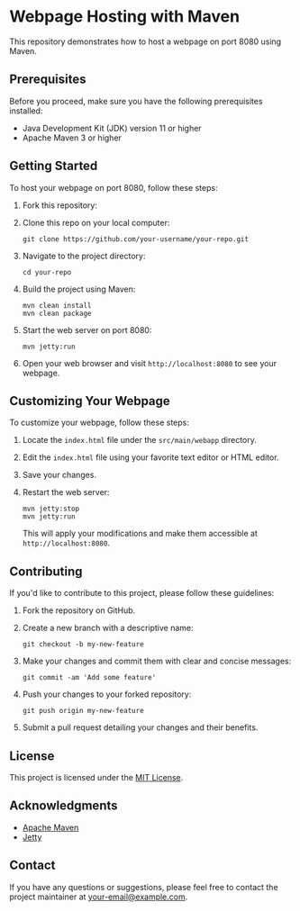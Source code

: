# Webpage Hosting with Maven

This repository demonstrates how to host a webpage on port 8080 using Maven.

## Prerequisites

Before you proceed, make sure you have the following prerequisites installed:

- Java Development Kit (JDK) version 11 or higher
- Apache Maven 3 or higher

## Getting Started

To host your webpage on port 8080, follow these steps:

1. Fork this repository:
   
2. Clone this repo on your local computer:

   ```shell
   git clone https://github.com/your-username/your-repo.git
   ```

3. Navigate to the project directory:

   ```shell
   cd your-repo
   ```

4. Build the project using Maven:

   ```shell
   mvn clean install
   mvn clean package
   ```

5. Start the web server on port 8080:

   ```shell
   mvn jetty:run
   ```

7. Open your web browser and visit `http://localhost:8080` to see your webpage.

## Customizing Your Webpage

To customize your webpage, follow these steps:

1. Locate the `index.html` file under the `src/main/webapp` directory.

2. Edit the `index.html` file using your favorite text editor or HTML editor.

3. Save your changes.

4. Restart the web server:

   ```shell
   mvn jetty:stop
   mvn jetty:run
   ```

   This will apply your modifications and make them accessible at `http://localhost:8080`.

## Contributing

If you'd like to contribute to this project, please follow these guidelines:

1. Fork the repository on GitHub.

2. Create a new branch with a descriptive name:

   ```shell
   git checkout -b my-new-feature
   ```

3. Make your changes and commit them with clear and concise messages:

   ```shell
   git commit -am 'Add some feature'
   ```

4. Push your changes to your forked repository:

   ```shell
   git push origin my-new-feature
   ```

5. Submit a pull request detailing your changes and their benefits.

## License

This project is licensed under the [MIT License](LICENSE).

## Acknowledgments

- [Apache Maven](https://maven.apache.org/)
- [Jetty](https://www.eclipse.org/jetty/)

## Contact

If you have any questions or suggestions, please feel free to contact the project maintainer at [your-email@example.com](mailto:your-email@example.com).
